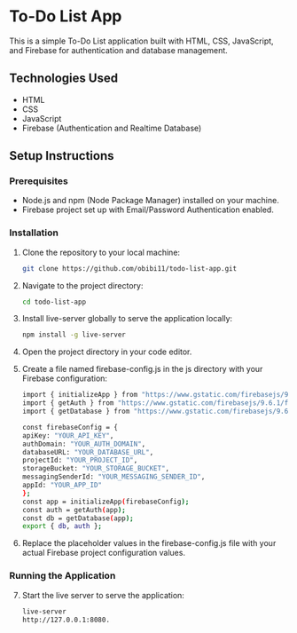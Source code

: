 
# To-Do List App

This is a simple To-Do List application built with HTML, CSS, JavaScript, and Firebase for authentication and database management.

## Technologies Used

- HTML
- CSS
- JavaScript
- Firebase (Authentication and Realtime Database)

## Setup Instructions

### Prerequisites

- Node.js and npm (Node Package Manager) installed on your machine.
- Firebase project set up with Email/Password Authentication enabled.

### Installation

1. Clone the repository to your local machine:
   ```bash
   git clone https://github.com/obibi11/todo-list-app.git

2. Navigate to the project directory:
    ```bash
    cd todo-list-app
    
3. Install live-server globally to serve the application locally:
    ```bash
    npm install -g live-server
    
4. Open the project directory in your code editor.

5. Create a file named firebase-config.js in the js directory with your Firebase configuration:
    ```bash
    import { initializeApp } from "https://www.gstatic.com/firebasejs/9.6.1/firebase-app.js";
    import { getAuth } from "https://www.gstatic.com/firebasejs/9.6.1/firebase-auth.js";
    import { getDatabase } from "https://www.gstatic.com/firebasejs/9.6.1/firebase-database.js";

    const firebaseConfig = {
    apiKey: "YOUR_API_KEY",
    authDomain: "YOUR_AUTH_DOMAIN",
    databaseURL: "YOUR_DATABASE_URL",
    projectId: "YOUR_PROJECT_ID",
    storageBucket: "YOUR_STORAGE_BUCKET",
    messagingSenderId: "YOUR_MESSAGING_SENDER_ID",
    appId: "YOUR_APP_ID"
    };
    const app = initializeApp(firebaseConfig);
    const auth = getAuth(app);
    const db = getDatabase(app);
    export { db, auth };

6. Replace the placeholder values in the firebase-config.js file with your actual Firebase project configuration values.

### Running the Application
   
7. Start the live server to serve the application:
   ```bash
   live-server
   http://127.0.0.1:8080.

